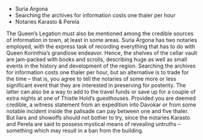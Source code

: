 - Suria Argona
- Searching the archives for information costs one thaler per hour
- Notaries Karasto & Perela


The Queen’s Legation must also be mentioned among the credible sources of information in town, at least in some areas. Suria Argona has two notaries employed, with the express task of recording everything that has to do with Queen Korinthia’s grandiose endeavor. Hence, the shelves of the cellar vault are jam-packed with books and scrolls, describing huge as well as small events in the history and development of the region. Searching the archives for information costs one thaler per hour, but an alternative is to trade for the time – that is, you agree to tell the notaries of some more or less significant event that they are interested in preserving for posterity. The latter can also be a way to add to the travel funds or save up for a couple of extra nights at one of Thistle Hold’s guesthouses. Provided you are deemed credible, a witness statement from an expedition into Davokar or from some notable incident inside the palisade can pay between one and five thaler. But liars and showoffs should not bother to try, since the notaries Karasto and Perela are said to possess mystical means of revealing untruths – something which may result in a ban from the building.